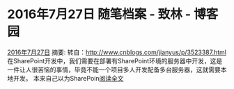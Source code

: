 
# 2016年7月27日 随笔档案 - 致林 - 博客园






[2016年7月27日](https://www.cnblogs.com/bincoding/archive/2016/07/27.html)
摘要: 转自：http://www.cnblogs.com/jianyus/p/3523387.html 在SharePoint开发中，我们需要在部署有SharePoint环境的服务器中开发，这是一件让人很苦恼的事情，毕竟不能一个项目多人开发配备多台服务器，这就需要本地开发。 本来自己以为SharePoin[阅读全文](https://www.cnblogs.com/bincoding/p/5711544.html)


